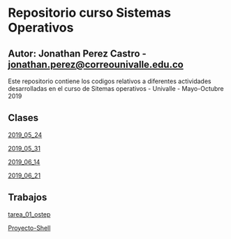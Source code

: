 # Repositorio curso Sistemas Operativos
## Autor: Jonathan Perez Castro - jonathan.perez@correounivalle.edu.co
Este repositorio contiene los codigos relativos a diferentes actividades
desarrolladas en el curso de Sitemas operativos - Univalle - Mayo-Octubre 2019
## Clases
[2019_05_24](2019_05_24)

[2019_05_31](2019_05_31)

[2019_06_14](2019_06_14)

[2019_06_21](2019_06_21)

## Trabajos

[tarea_01_ostep](tarea_01_ostep)

[Proyecto-Shell](Proyecto-Shell)


